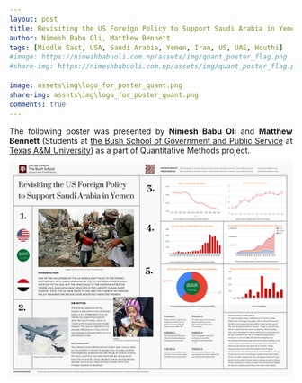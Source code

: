 ```yaml
---
layout: post
title: Revisiting the US Foreign Policy to Support Saudi Arabia in Yemen (Poster Presentation)
author: Nimesh Babu Oli, Matthew Bennett
tags: [Middle East, USA, Saudi Arabia, Yemen, Iran, US, UAE, Houthi]
#image: https://nimeshbabuoli.com.np/assets/img/quant_poster_flag.png
#share-img: https://nimeshbabuoli.com.np/assets/img/quant_poster_flag.png

image: assets\img\logo_for_poster_quant.png
share-img: assets\img\logo_for_poster_quant.png
comments: true
---
```

<p style='text-align: justify;'>The following poster was presented by <b>Nimesh Babu Oli</b> and <b>Matthew Bennett</b> (Students at <a target="_blank" href="https://bush.tamu.edu/">the Bush School of Government and Public Service</a> at <a target="_blank" href="https://tamu.edu/">Texas A&M University</a>) as a part of Quantitative Methods project.
</p>


<center><img src="/assets/img/quant_poster.png" ></center>